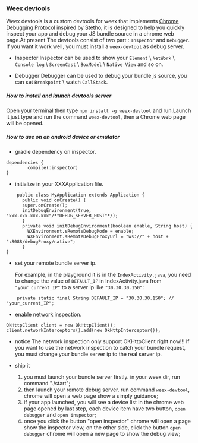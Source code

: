 ### Weex devtools

Weex devtools is a custom devtools for weex that implements [Chrome Debugging Protocol](https://developer.chrome.com/devtools/docs/debugger-protocol) inspired by [Stetho](https://github.com/facebook/stetho), it is designed to help you quickly inspect your app and debug your JS bundle source in a chrome web page.At present The devtools consist of two part : `Inspector` and `Debugger`. If you want it work well, you must install a `weex-devtool` as debug server.

- Inspector
 Inspector can be used to show your `Element` \ `NetWork` \ `Console log` \ `ScreenCast` \ `BoxModel` \ `Native View` and so on.

- Debugger
 Debugger can be used to debug your bundle js source, you can set `Breakpoint` \ watch `CallStack`.

##### How to install and launch devtools server
Open your terminal then type `npm install -g weex-devtool` and run.Launch it just type and run the command `weex-devtool`, then a Chrome web page will be opened.

##### How to use on an android device or emulator

- gradle dependency on inspector.
````
dependencies {
        compile(:inspector)
}
````

- initialize in your XXXApplication file.
````
    public class MyApplication extends Application {
      public void onCreate() {
      super.onCreate();
      initDebugEnvironment(true, "xxx.xxx.xxx.xxx"/*"DEBUG_SERVER_HOST"*/);
      }
      private void initDebugEnvironment(boolean enable, String host) {
        WXEnvironment.sRemoteDebugMode = enable;
        WXEnvironment.sRemoteDebugProxyUrl = "ws://" + host + ":8088/debugProxy/native";
      }
}
````

- set your remote bundle server ip.

    For example, in the playground it is in the `IndexActivity.java`, you need to change the value of `DEFAULT_IP` in IndexActivity.java from `"your_current_IP"` to a server ip like `"30.30.30.150"`:
````
    private static final String DEFAULT_IP = "30.30.30.150"; // "your_current_IP";
````

- enable network inspection.
````
OkHttpClient client = new OkHttpClient();
client.networkInterceptors().add(new OkHttpInterceptor());
````

- notice
  The network inspection only support OKHttpClient right now!!! If you want to use the network inspection to catch your bundle request, you must change your bundle server ip to the real server ip.
 
- ship it
  1. you must launch your bundle server firstly. in your weex dir, run command "./start";
  2. then launch your remote debug server. run command `weex-devtool`, chrome will open a web page show a simply guidance;
  3. if your app launched, you will see a device list in the chrome web page opened by last step, each device item have two button, `open debugger` and `open inspector`;
  4. once you click the button "open inspector" chrome will open a page show the inspector view, on the other side, click the button `open debugger` chrome will open a new page to show the debug view;